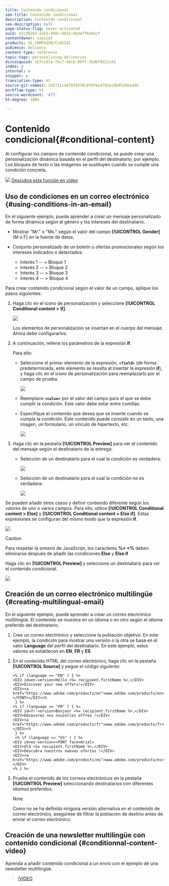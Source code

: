 ```yaml
---
title: Contenido condicional
seo-title: Contenido condicional
description: Contenido condicional
seo-description: null
page-status-flag: never-activated
uuid: d1c38263-a163-448c-8822-8b3e776e45cf
contentOwner: sauviat
products: SG_CAMPAIGN/CLASSIC
audience: delivery
content-type: reference
topic-tags: personalizing-deliveries
discoiquuid: 167cc61a-fbc7-48cb-89ff-fbdbf9321c01
index: y
internal: n
snippet: y
translation-type: ht
source-git-commit: 2a5711c4478f8378c079fec4792ecbb95266ad4b
workflow-type: ht
source-wordcount: '473'
ht-degree: 100%

---
```



# Contenido condicional{#conditional-content}

Al configurar los campos de contenido condicional, se puede crear una personalización dinámica basada en el perfil del destinatario, por ejemplo. Los bloques de texto o las imágenes se sustituyen cuando se cumple una condición concreta.

![](assets/do-not-localize/how-to-video.png) [Descubra esta función en vídeo](#conditionnal-content-video)


## Uso de condiciones en un correo electrónico {#using-conditions-in-an-email}

En el siguiente ejemplo, puede aprender a crear un mensaje personalizado de forma dinámica según el género y los intereses del destinatario.

* Mostrar &quot;Mr.&quot; o &quot;Ms.&quot; según el valor del campo **[!UICONTROL Gender]** (M o F) en la fuente de datos,
* Conjunto personalizado de un boletín u ofertas promocionales según los intereses indicados o detectados:

   * Interés 1 -- > Bloque 1
   * Interés 2 -- > Bloque 2
   * Interés 3 -- > Bloque 3
   * Interés 4 -- > Bloque 4

Para crear contenido condicional según el valor de un campo, aplique los pasos siguientes:

1. Haga clic en el icono de personalización y seleccione **[!UICONTROL Conditional content > If]**.

   ![](assets/s_ncs_user_conditional_content02.png)

   Los elementos de personalización se insertan en el cuerpo del mensaje. Ahora debe configurarlos.

1. A continuación, rellene los parámetros de la expresión **if**.

   Para ello:

   * Seleccione el primer elemento de la expresión, **`<field>`** (de forma predeterminada, este elemento se resalta al insertar la expresión **if**), y haga clic en el icono de personalización para reemplazarlo por el campo de prueba.

      ![](assets/s_ncs_user_conditional_content03.png)

   * Reemplace **`<value>`** por el valor del campo para el que se debe cumplir la condición. Este valor debe estar entre comillas.
   * Especifique el contenido que desea que se inserte cuando se cumpla la condición. Este contenido puede consistir en un texto, una imagen, un formulario, un vínculo de hipertexto, etc.

      ![](assets/s_ncs_user_conditional_content04.png)

1. Haga clic en la pestaña **[!UICONTROL Preview]** para ver el contenido del mensaje según el destinatario de la entrega:

   * Selección de un destinatario para el cual la condición es verdadera:

      ![](assets/s_ncs_user_conditional_content05.png)

   * Selección de un destinatario para el cual la condición no es verdadera:

      ![](assets/s_ncs_user_conditional_content06.png)

Se pueden añadir otros casos y definir contenido diferente según los valores de uno o varios campos. Para ello, utilice **[!UICONTROL Conditional content > Else]** y **[!UICONTROL Conditional content > Else if]**. Estas expresiones se configuran del mismo modo que la expresión **if**.

![](assets/s_ncs_user_conditional_content07.png)

>[!CAUTION]
>
>Para respetar la sintaxis de JavaScript, los caracteres **%> &lt;%** deben eliminarse después de añadir las condiciones **Else** y **Else if**

Haga clic en **[!UICONTROL Preview]** y seleccione un destinatario para ver el contenido condicional.

![](assets/s_ncs_user_conditional_content08.png)

## Creación de un correo electrónico multilingüe {#creating-multilingual-email}

En el siguiente ejemplo, puede aprender a crear un correo electrónico multilingüe. El contenido se muestra en un idioma o en otro según el idioma preferido del destinatario.

1. Cree un correo electrónico y seleccione la población objetivo. En este ejemplo, la condición para mostrar una versión o la otra se basa en el valor **Language** del perfil del destinatario. En este ejemplo, estos valores se establecen en **EN**, **FR** y **ES**.
1. En el contenido HTML del correo electrónico, haga clic en la pestaña **[!UICONTROL Source]** y pegue el código siguiente:

   ```
   <% if (language == "EN" ) { %>
   <DIV id=en-version>Hello <%= recipient.firstName %>,</DIV>
   <DIV>Discover your new offers!</DIV>
   <DIV><a href="https://www.adobe.com/products/en">www.adobe.com/products/en</A></FONT></DIV><%
    } %>
   <% if (language == "FR" ) { %>
   <DIV id=fr-version>Bonjour <%= recipient.firstName %>,</DIV>
   <DIV>Découvrez nos nouvelles offres !</DIV>
   <DIV><a href="https://www.adobe.com/products/fr">www.adobe.com/products/fr</A></DIV><%
    } %>
    <% if (language == "ES" ) { %>
   <DIV id=es-version><FONT face=Arial>
   <DIV>Olà <%= recipient.firstName %>,</DIV>
   <DIV>Descubra nuestros nuevas ofertas !</DIV>
   <DIV><a href="https://www.adobe.com/products/es">www.adobe.com/products/es</A></DIV>
   <% } %>
   ```

1. Pruebe el contenido de los correos electrónicos en la pestaña **[!UICONTROL Preview]** seleccionando destinatarios con diferentes idiomas preferidos.

   >[!NOTE]
   >
   >Como no se ha definido ninguna versión alternativa en el contenido de correo electrónico, asegúrese de filtrar la población de destino antes de enviar el correo electrónico.

## Creación de una newsletter multilingüe con contenido condicional {#conditionnal-content-video}

Aprenda a añadir contenido condicional a un envío con el ejemplo de una newsletter multilingüe.

>[!VIDEO](https://video.tv.adobe.com/v/24926?quality=12&captions=spa)
